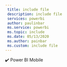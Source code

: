 ```yaml
---
 title: include file
 description: include file
 services: powerbi
 author: paulinbar
 ms.service: powerbi
 ms.topic: include
 ms.date: 05/13/2020
 ms.author: painbar
 ms.custom: include file
---
```


✔️&nbsp;Power&nbsp;BI&nbsp;Mobile